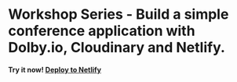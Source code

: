# Workshop Series - Build a simple conference application with Dolby.io, Cloudinary and Netlify.

#### Try it now! [Deploy to Netlify](https://app.netlify.com/start/deploy?repository=https://github.com/dolbyio-samples/workshop-communications-api-simple-conference)

